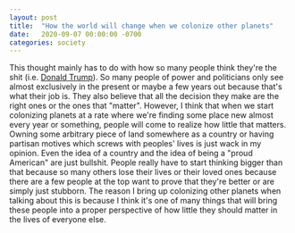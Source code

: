 ```yaml
---
layout: post
title:  "How the world will change when we colonize other planets"
date:   2020-09-07 00:00:00 -0700
categories: society
---
```

This thought mainly has to do with how so many people think they're the shit (i.e. [Donald Trump][stephen]). So many people of power and politicians only see almost exclusively in the present or maybe a few years out because that's what their job is. They also believe that all the decision they make are the right ones or the ones that "matter". However, I think that when we start colonizing planets at a rate where we're finding some place new almost every year or something, people will come to realize how little that matters. Owning some arbitrary piece of land somewhere as a country or having partisan motives which screws with peoples' lives is just wack in my opinion. Even the idea of a country and the idea of being a "proud American" are just bullshit. People really have to start thinking bigger than that because so many others lose their lives or their loved ones because there are a few people at the top want to prove that they're better or are simply just stubborn. The reason I bring up colonizing other planets when talking about this is because I think it's one of many things that will bring these people into a proper perspective of how little they should matter in the lives of everyone else.

[stephen]: https://www.youtube.com/watch?v=XQLS0UiLOgA&ab_channel=TheLateShowwithStephenColbert